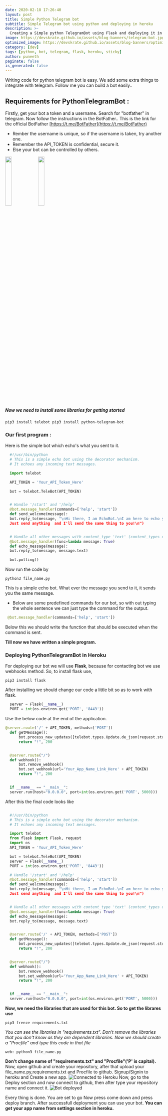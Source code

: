 ```yaml
---
date: 2020-02-18 17:26:40
layout: post
title: Simple Python Telegram bot
subtitle: Simple Telegram bot using python and deploying in heroku
description: >-
  Creating a Simple python TelegramBot using Flask and deploying it in heroku
image: https://devskrate.github.io/assets/blog-banners/telegram-bot.jpg
optimized_image: https://devskrate.github.io/assets/blog-banners/optimized/telegram-bot.webp
category: [dev]
tags: [python, bot, telegram, flask, heroku, sticky]
author: puneeth
paginate: false
is_generated: false
---
```


Writing code for python telegram bot is easy. We add some extra things to integrate with telegram. Follow me you can build a bot easily..

## Requirements for PythonTelegramBot :

Firstly, get your bot a token and a username.
Search for "botfather" in telegram. Now follow the instructions in the BotFather..
This is the link for the official BotFather [https://t.me/BotFather](https://t.me/BotFather)

- Rember the username is unique, so if the username is taken, try another one.
- Remember the API_TOKEN is confidential, secure it.
- Else your bot can be controlled by others.

<a href="https://devskrate.github.io/assets/images/pytelebot/new_bot.jpg" data-lightbox="image-1" data-title="My caption"><img width="20%" src="https://devskrate.github.io/assets/images/pytelebot/new_bot.jpg"></a>
<a href="https://devskrate.github.io/assets/images/pytelebot/bot_done.jpg" data-lightbox="image-1" data-title="My caption"><img width="20%" src="https://devskrate.github.io/assets/images/pytelebot/bot_done.jpg"></a>

##### Now we need to install some libraries for getting started

`pip3 install telebot pip3 install python-telegram-bot`

### Our first program :

Here is the simple bot which echo's what you sent to it.

```python
  #!/usr/bin/python
  # This is a simple echo bot using the decorator mechanism.
  # It echoes any incoming text messages.

  import telebot

  API_TOKEN = 'Your_API_Token_Here'

  bot = telebot.TeleBot(API_TOKEN)


  # Handle '/start' and '/help'
  @bot.message_handler(commands=['help', 'start'])
  def send_welcome(message):
  bot.reply_to(message, "\nHi there, I am EchoBot.\nI am here to echo your words.
  Just send anything  and I'll send the same thing to you!\n")


  # Handle all other messages with content_type 'text' (content_types defaults to ['text'])
  @bot.message_handler(func=lambda message: True)
  def echo_message(message):
  bot.reply_to(message, message.text)

  bot.polling()
```

Now run the code by

`python3 file_name.py`

This is a simple echo bot. What ever the message you send to it, it sends you the same message.

- Below are some predefined commands for our bot, so with out typing the whole sentence we can just type the command for the output.

```python
 @bot.message_handler(commands=['help', 'start'])
```

Below this we should write the function that should be executed when the command is sent.

**Till now we have written a simple program.**

### Deploying PythonTelegramBot in Heroku

For deploying our bot we will use **Flask**, because for contacting bot we use webhooks method.
So, to install flask use,

`pip3 install flask`

After installing we should change our code a little bit so as to work with flask.

```python
  server = Flask(__name__)
  PORT = int(os.environ.get('PORT', '8443'))
```

Use the below code at the end of the application.

```python
@server.route('/' + API_TOKEN, methods=['POST'])
  def getMessage():
      bot.process_new_updates([telebot.types.Update.de_json(request.stream.read().decode("utf-8"))])
      return "!", 200


  @server.route("/")
  def webhook():
      bot.remove_webhook()
      bot.set_webhook(url='Your_App_Name_Link_Here' + API_TOKEN)
      return "!", 200


  if __name__ == "__main__":
  server.run(host="0.0.0.0", port=int(os.environ.get('PORT', 5000)))
```

After this the final code looks like

```python

  #!/usr/bin/python
  # This is a simple echo bot using the decorator mechanism.
  # It echoes any incoming text messages.

  import telebot
  from flask import Flask, request
  import os
  API_TOKEN = 'Your_API_Token_Here'

  bot = telebot.TeleBot(API_TOKEN)
  server = Flask(__name__)
  PORT = int(os.environ.get('PORT', '8443'))

  # Handle '/start' and '/help'
  @bot.message_handler(commands=['help', 'start'])
  def send_welcome(message):
  bot.reply_to(message, "\nHi there, I am EchoBot.\nI am here to echo your words.
  Just send anything  and I'll send the same thing to you!\n")


  # Handle all other messages with content_type 'text' (content_types defaults to ['text'])
  @bot.message_handler(func=lambda message: True)
  def echo_message(message):
  bot.reply_to(message, message.text)


  @server.route('/' + API_TOKEN, methods=['POST'])
  def getMessage():
      bot.process_new_updates([telebot.types.Update.de_json(request.stream.read().decode("utf-8"))])
      return "!", 200


  @server.route("/")
  def webhook():
      bot.remove_webhook()
      bot.set_webhook(url='Your_App_Name_Link_Here' + API_TOKEN)
      return "!", 200


  if __name__ == "__main__":
  server.run(host="0.0.0.0", port=int(os.environ.get('PORT', 5000)))
```

**Now, we need the libraries that are used for this bot. So to get the librares use**

`pip3 freeze requirements.txt`

_You can see the libraries in "requirements.txt". Don't remove the libraries that you don't know as they_ _are dependent libraries._
_Now we should create a "Procfile" and type this code in that file_

`web: python3 file_name.py`

**Don't change name of "requirements.txt" and "Procfile"('P' is capital).**
Now, open github and create your repository, after that upload your file_name.py,requirements.txt and Procfile to github.
Signup/Signin to heroku and Create a new app.
![Connected to Heroku](https://devskrate.github.io/assets/images/pytelebot/hd_connect.webp)
Now, go to the Deploy section and now connect to github, then after type your repository name and connect it.
![Bot deployed](https://devskrate.github.io/assets/images/pytelebot/bot_deployed.webp)

Every thing is done. You are set to go
Now press come down and press deploy branch.
After successfull deployment you can use your bot.
**You can get your app name from settings section in heroku.**
